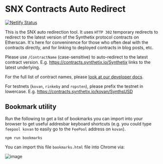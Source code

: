 # SNX Contracts Auto Redirect

[![Netlify Status](https://api.netlify.com/api/v1/badges/295e6a34-6f46-442d-9902-93129e1cf921/deploy-status)](https://app.netlify.com/sites/synthetix-contracts/deploys)

This is the SNX auto redirection tool. It uses `HTTP 302` temporary redirects to redirect to the latest version of the Synthetix protocol contracts on Etherscan. It's here for conveninence for those who often deal with the contracts directly, and for linking to deployed contracts in blog posts, etc.

Please use `/ContractName` (case-sensitive) to auto-redirect to the latest contract version. E.g. https://contracts.synthetix.io/Synthetix links to the latest underlying.

For the full list of contract names, please [look at our developer docs](https://developer.synthetix.io/api/docs/deployed-contracts.html).

For testnets (`kovan`, `rinkeby` and `ropsten`), please prefix the testnet in lowercase. E.g. https://contracts.synthetix.io/kovan/SynthsUSD

## Bookmark utility

Run the following to get a list of bookmarks you can import into your browser to get useful addresbar keyboard shortcuts (e.g. you could type `feepool kovan` to easily go to the `FeePool` address on `kovan`).

`npm run bookmarks`

You can import this file `bookmarks.html` file into Chrome via:

![image](https://user-images.githubusercontent.com/799038/68231553-4acd7900-ffc9-11e9-9d86-9a8abb1d179a.png)
